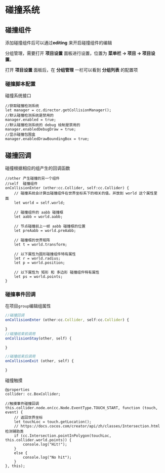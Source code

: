 # 碰撞系统

## 碰撞组件

添加碰撞组件后可以通过**editing** 来开启碰撞组件的编辑

分组管理，需要打开 **项目设置** 面板进行设置，位置为 **菜单栏 -> 项目 -> 项目设置**。

打开 **项目设置** 面板后，在 **分组管理** 一栏可以看到 **分组列表** 的配置项

### 碰撞脚本配置

碰撞系统接口

```tsx
//获取碰撞检测系统
let manager = cc.director.getCollisionManager();
//默认碰撞检测系统是禁用的
manager.enabled = true;
//默认碰撞检测系统的 debug 绘制是禁用的
manager.enabledDebugDraw = true;
//显示碰撞包围盒
manager.enabledDrawBoundingBox = true;
```



## 碰撞回调

碰撞根据相应的组产生的回调函数

```tsx
//other 产生碰撞的另一个组件
//self	碰撞组件
onCollisionEnter (other:cc.Collider, self:cc.Collider) {
    // 碰撞系统会计算出碰撞组件在世界坐标系下的相关的值，并放到 world 这个属性里面
    let world = self.world;

    // 碰撞组件的 aabb 碰撞框
    let aabb = world.aabb;

    // 节点碰撞前上一帧 aabb 碰撞框的位置
    let preAabb = world.preAabb;

    // 碰撞框的世界矩阵
    let t = world.transform;

    // 以下属性为圆形碰撞组件特有属性
    let r = world.radius;
    let p = world.position;

    // 以下属性为 矩形 和 多边形 碰撞组件特有属性
    let ps = world.points;
}
```

### 碰撞事件回调

在项目`group`编辑组属性

```ts
//碰撞回调
onCollisionEnter (other:cc.Collider, self:cc.Collider) {
	
}
//碰撞结束前调用
onCollisionStay(other, self) {
	
}

//碰撞结束后调用
onCollisionExit (other, self) {
	
}
```

碰撞触摸

```tsx
@properties
collider: cc.BoxCollider;

//触摸事件碰撞回调
this.collider.node.on(cc.Node.EventType.TOUCH_START, function (touch, event) {
    // 返回世界坐标
    let touchLoc = touch.getLocation();
    // https://docs.cocos.com/creator/api/zh/classes/Intersection.html 检测辅助类
    if (cc.Intersection.pointInPolygon(touchLoc, this.collider.world.points)) {
        console.log("Hit!");
    }
    else {
        console.log("No hit");
    }
}, this);
```

